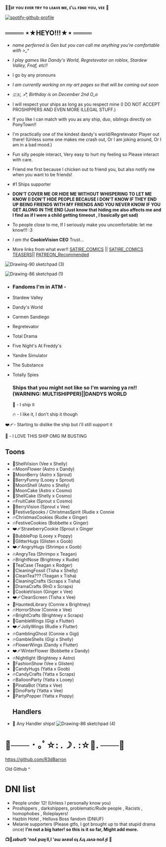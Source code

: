 **🍪🎀ɪꜰ ʏᴏᴜ ᴇᴠᴇʀ ᴛʀʏ ᴛᴏ ʟᴇᴀᴠᴇ ᴍᴇ, ɪ'ʟʟ ꜰɪɴᴅ ʏᴏᴜ, ᴠᴇᴇ** 🩷

[![spotify-github-profile](https://spotify-github-profile.kittinanx.com/api/view?uid=316coycntj43qlsiyzir7mpccuky&cover_image=true&theme=natemoo-re&show_offline=false&background_color=0d1117&interchange=true&bar_color_cover=true&bar_color=53b14f)](https://github.com/kittinan/spotify-github-profile)

## ════ ⋆★HEYO!!!★⋆ ════
- *name perferred is Gen but you can call me anything you're comfortable with >_^*
- *I play games like Dandy's World, Regretevator on roblox, Stardew Valley, Fnaf, etc!!*
- I go by any pronouns
- *I am currently working on my art pages so that will be coming out soon* 
- *🇨🇦, ♐, Birthday is on December 2nd O_o*
-  I will respect your ships as long as you respect mine (I DO NOT ACCEPT PROSHIPPERS AND EVEN MORE ILLEGAL STUFF.)
-  If you like I can match with you as any ship, duo, siblings directly on PonyTown!!
-  I'm practically one of the kindest dandy's world/Regretevator Player out there! (Unless some one makes me crash out, Or I am joking around, Or I am in a bad mood.)
-  Fun silly people interact, Very easy to hurt my feeling so Please interact with care.
-  Friend me first because I chicken out to friend you, but also notify me when you want to be friends!
-  #1 Ships supporter
-  **DON'T COVER ME OR HIDE ME WITHOUT WHISPERING TO LET ME KNOW (I DON'T HIDE PEOPLE BECAUSE I DON'T KNOW IF THEY END UP BEING FRIENDS WITH MY FRIENDS AND YOU NEVER KNOW IF YOU GET ALONG IN THE END (Just know that hiding me also affects me and I find as if I were a child getting timeout , I basically get sad)**
-  To people close to me, If I seriously make you uncomfortable: let me know!!! :3
 -  *I am the*
  **CookieVision CEO**
 Trust...

-  More links from what ever!!
   [SATIRE_COMICS](https://readmycomic.straw.page) || [SATIRE_COMICS TEASERS](https://readmycomicreadmycomicteasers.straw.page)|| [PATREON_Recommended](https://www.patreon.com/c/r3d_barron/about)

![Drawing-90 sketchpad (3)](https://github.com/user-attachments/assets/22bd21d1-d980-428f-a9b4-dc8211a8c28c)

![Drawing-86 sketchpad (1)](https://github.com/user-attachments/assets/e1168956-c1dc-4dbd-8aa1-ef1e12daf916)


-  ### Fandoms I'm in ATM -
-  Stardew Valley
-  Dandy's World
-  Carmen Sandiego
-  Regretevator
-  Total Drama
-  Five Night's At Freddy's
-  Yandre Simulator
-  The Substance
-  Totally Spies

   ### Ships that you might not like so I'm warning ya rn!! (WARNING: MULTISHIPPER)||DANDYS WORLD
   🎀 - I ship it
   
   🔥 - I like it, I don't ship it though
   
  ❤‍🩹- Starting to dislike the ship but i'll still support it
   
   🍪 - I LOVE THIS SHIP OMG IM BUSTING
  ## Toons
- 🎀ShellVision (Vee x Shelly)
- 🔥MoonFlower (Astro x Dandy)
- 🍪MoonBerry (Astro x Sprout)
- 🍪BerryFunny (Looey x Sprout)
- 🎀MoonShell (Astro x Shelly)
- 🎀MoonCake (Astro x Cosmo)
- 🎀ShellCake (Shelly x Cosmo)
- 🔥FruitCake (Sprout x Cosmo)
- 🎀BerryVision (Sprout x Vee)
- 🎀FestiveSpooks / ChristmasSpirit (Rudie x Connie
- 🔥ChristmasCookies (Rudie x Ginger)
- 🔥FestiveCookies (Bobbette x Ginger)
- ❤‍🩹StrawberryCookie (Sprout x Ginger
- 🎀BubblePop (Looey x Poppy)
- 🎀GlitterHugs (Glisten x Goob)
- ❤‍🩹AngryHugs (Shrimpo x Goob)
- 🔥AngryTea (Shrimpo x Teagan)
- 🔥BrightNose (Brightney x Rudie)
- 🎀TeaCase (Teagan x Rodger)
- 🍪CleaningFossil (Tisha x Shelly)
- 🎀CleanTea??? (Teagan x Tisha)
- 🎀CleaningCrafts (Scraps x Tisha)
- 🎀DramaCrafts (RnD x Scraps)
- 🍪CookieVision (Ginger x Vee)
- ❤‍🩹CleanScreen (Tisha x Vee)
- 🎀HauntedLibrary (Connie x Brightney)
- 🔥HorrorShow (Connie x Vee)
- 🔥BrightCrafts (Brightney x Scraps)
- 🍪GambleWings (Gigi x Flutter)
- ❤‍🩹JollyWings (Rudie x Flutter)
- 🔥GamblingGhost (Connie x Gigi)
- 🔥GambleShells (Gigi x Shelly)
- 🔥FlowerWings (Dandy x Flutter)
- ❤‍🩹WinterFlower (Bobbette x Dandy)
- 🔥Nightlight (Brightney x Astro)
- 🎀FashionShow (Vee x Glisten)
- 🍪CandyHugs (Yatta x Goob)
- 🔥CandyCrafts (Yatta x Scraps)
- 🔥BalloonParty (Yatta x Looey)
- 🍪PinataBot (Yatta x Vee)
- 🍪DinoParty (Yatta x Vee)
- 🍪PartyPopper (Yatta x Poppy)
   ## Handlers
- 🎀 Any Handler ships!
  ![Drawing-86 sketchpad (4)](https://github.com/user-attachments/assets/17cfd3f1-343d-4635-a30b-18eed582dc27)


# 🎀─── ･ ｡ﾟ☆: *.☽ .* :☆ﾟ. ───🎀

https://github.com/R3dBarron

Old Github ^





# DNI list
* People under 12! (Unless I personally know you)
* Proshippers , darkshippers, problematic/Rude people , Racists , homophobes , Roleplayers!
* Hazbin Hotel , Helluva Boss fandom (DNIUF)
* Melanie supporters (Please gtfo, I got brought up to that stupid drama once)
  **I'm not a big hater! so this is it so far, Might add more.**

**📺🎤ɹǝɓuı⅁ 'noʎ puıɟ ll,I 'ǝɯ ǝʌɐǝl oʇ ʎɹʇ ɹǝʌǝ noʎ ɟI** 💚
